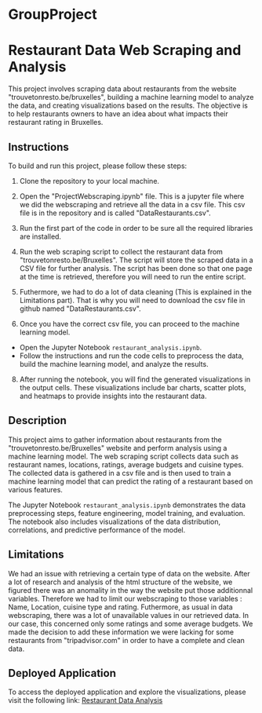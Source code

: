 # GroupProject
# Restaurant Data Web Scraping and Analysis

This project involves scraping data about restaurants from the website "trouvetonresto.be/bruxelles", building a machine learning model to analyze the data, and creating visualizations based on the results. The objective is to help restaurants owners to have an idea about what impacts their restaurant rating in Bruxelles. 

## Instructions

To build and run this project, please follow these steps:

1. Clone the repository to your local machine.

2. Open the "ProjectWebscraping.ipynb" file. This is a jupyter file where we did the webscraping and retrieve all the data in a csv file. This csv file is in the repository and is called "DataRestaurants.csv". 

3. Run the first part of the code in order to be sure all the required libraries are installed. 

5. Run the web scraping script to collect the restaurant data from "trouvetonresto.be/Bruxelles". The script will store the scraped data in a CSV file for further analysis. The script has been done so that one page at the time is retrieved, therefore you will need to run the entire script. 

6. Futhermore, we had to do a lot of data cleaning (This is explained in the Limitations part). That is why you will need to download the csv file in github named "DataRestaurants.csv".

7. Once you have the correct csv file, you can proceed to the machine learning model.

- Open the Jupyter Notebook `restaurant_analysis.ipynb`.
- Follow the instructions and run the code cells to preprocess the data, build the machine learning model, and analyze the results.

8. After running the notebook, you will find the generated visualizations in the output cells. These visualizations include bar charts, scatter plots, and heatmaps to provide insights into the restaurant data.

## Description

This project aims to gather information about restaurants from the "trouvetonresto.be/Bruxelles" website and perform analysis using a machine learning model. The web scraping script collects data such as restaurant names, locations, ratings, average budgets and cuisine types. The collected data is gathered in a csv file and is then used to train a machine learning model that can predict the rating of a restaurant based on various features. 

The Jupyter Notebook `restaurant_analysis.ipynb` demonstrates the data preprocessing steps, feature engineering, model training, and evaluation. The notebook also includes visualizations of the data distribution, correlations, and predictive performance of the model.


## Limitations 

We had an issue with retrieving a certain type of data on the website. After a lot of research and analysis of the html structure of the website, we figured there was an anomality in the way the website put those additionnal variables. Therefore we had to limit our webscraping to those variables : Name, Location, cuisine type and rating. 
Futhermore, as usual in data webscraping, there was a lot of unavailable values in our retrieved data. In our case, this concerned only some ratings and some average budgets. We made the decision to add these information we were lacking for some restaurants from "tripadvisor.com" in order to have a complete and clean data. 

## Deployed Application

To access the deployed application and explore the visualizations, please visit the following link: [Restaurant Data Analysis](https://example.com)
